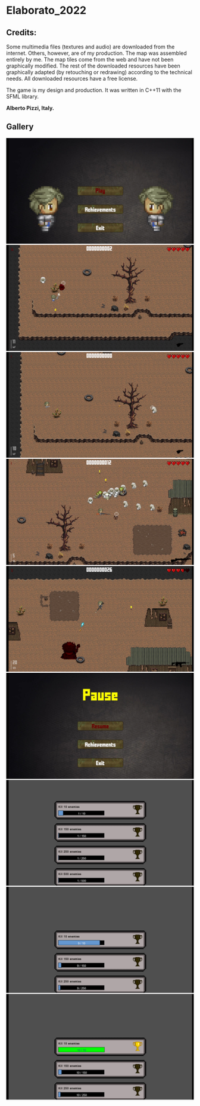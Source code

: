 # Elaborato_2022

## Credits:
Some multimedia files (textures and audio) are downloaded from the internet. Others, however, are of my production.
The map was assembled entirely by me. The map tiles come from the web and have not been graphically modified.
The rest of the downloaded resources have been graphically adapted (by retouching or redrawing) according to the technical needs.
All downloaded resources have a free license.

The game is my design and production. It was written in C++11 with the SFML library.

**Alberto Pizzi, Italy.**

## Gallery

![](/screenshots/menu.jpg)
![](/screenshots/shot_zombies.jpg)
![](/screenshots/zombie_shoot.jpg)
![](/screenshots/nuke_and_enemies.jpg)
![](/screenshots/boss_shoot.jpg)
![](/screenshots/pause_menu.jpg)
![](/screenshots/low_achieved.jpg)
![](/screenshots/high_achieved.jpg)
![](/screenshots/achieved.jpg)
